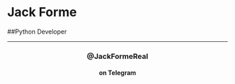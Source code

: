 #  Jack Forme
##Python Developer
______________________
### <div align='center'>@JackFormeReal</div>
#### <div align='center'>on Telegram</div>
